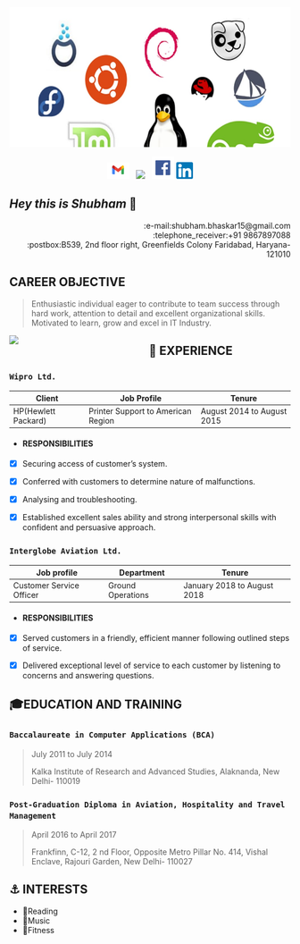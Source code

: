 <img height="250" width="1000" src="https://github.com/shubhambhaskarr/shubhambhaskarr/blob/main/linpen.jpeg?raw=true">
<p align='center'>
<a href="https://mail.google.com/mail/mu/mp/139/#co"><img height="30" src="https://github.com/shubhambhaskarr/shubhambhaskarr/blob/main/gmaillogo.png?raw=true"></a>&nbsp;&nbsp;
<a href="https://www.instagram.com/shubham_bhaskarr/"><img height="30" src="https://github.com/WaylonWalker/WaylonWalker/blob/main/icon/instagram.jpg?raw=true"></a>&nbsp;&nbsp;
<a href="https://www.facebook.com/shubham.bhaskar.5"><img height="40" src="https://github.com/shubhambhaskarr/shubhambhaskarr/blob/main/fblogo.png?raw=true"></a>
<a href="https://www.linkedin.com/mwlite/in/shubham-bhaskar-9243b799"><img height="30" src="https://github.com/shubhambhaskarr/shubhambhaskarr/blob/main/Linlogo.png?raw=true"></a>
</p>


## *Hey this is Shubham* :wave:

<div align="right">:e-mail:shubham.bhaskar15@gmail.com</div>

<div align="right">:telephone_receiver:+91 9867897088</div>

<div align="right">:postbox:B539, 2nd floor right, Greenfields Colony
Faridabad, Haryana-121010</div>


## CAREER OBJECTIVE
>
>Enthusiastic individual eager to contribute to team success through hard work, attention to detail and excellent organizational skills. Motivated to learn, grow and excel in IT Industry.

<p>
  <img width="250" align='left' src="https://github.com/WaylonWalker/WaylonWalker/blob/main/icon/hacktoberfest.png?raw=true">
</p>


## 💼 EXPERIENCE

### `Wipro Ltd.`
| Client | Job Profile | Tenure |
| --- | --- | --- |
|HP(Hewlett Packard)|Printer Support to American Region|August 2014 to August 2015|


* #### RESPONSIBILITIES
- [x] Securing access of customer’s system.
- [x] Conferred with customers to determine nature of malfunctions.
- [x] Analysing and troubleshooting.
- [x] Established excellent sales ability and strong interpersonal skills with confident
and persuasive approach.


###  `Interglobe Aviation Ltd.`
|   Job profile   |   Department   |   Tenure    |
| ------ | ------ | - |
|Customer Service Officer|Ground Operations|January 2018 to August 2018|


* #### RESPONSIBILITIES
- [x] Served customers in a friendly, efficient manner following outlined steps of service.
- [x] Delivered exceptional level of service to each customer by listening to concerns and answering questions.


## 🎓EDUCATION AND TRAINING

### `Baccalaureate in Computer Applications (BCA)`
>
>July 2011 to July 2014
>
>Kalka Institute of Research and Advanced Studies, Alaknanda, New Delhi- 110019

### `Post-Graduation Diploma in Aviation, Hospitality and Travel Management`
>
>April 2016 to April 2017
>
>Frankfinn, C-12, 2 nd Floor, Opposite Metro Pillar No. 414, Vishal Enclave,
Rajouri Garden, New Delhi- 110027

## ⚓ INTERESTS

  * 📘Reading
  * 🎵Music
  * :bicyclist:Fitness
      

